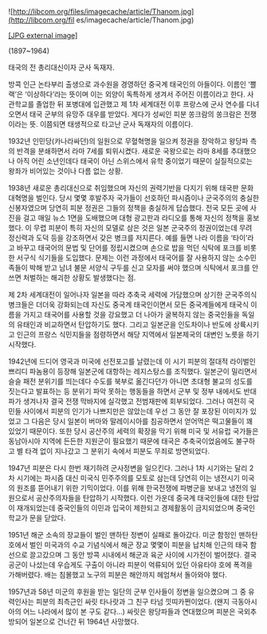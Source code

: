 ![http://libcom.org/files/imagecache/article/Thanom.jpg](http://libcom.org/fil
es/imagecache/article/Thanom.jpg)

[[JPG external image]](http://libcom.org/files/imagecache/article/Thanom.jpg)

  
(1897~1964)

태국의 전 총리대신이자 군사 독재자.

방콕 인근 논타부리 출생으로 과수원을 경영하던 중국계 태국인의 아들이다. 이름인 ‘쁠랙’은 ‘이상하다’라는 뜻이며 이는 외양이 독특하게
생겨서 주어진 이름이라고 한다. 사관학교를 졸업한 뒤 포병대에 입관했고 제 1차 세계대전 이후 프랑스에 군사 연수를 다녀오면서 태국 군부의
유망주 대우를 받았다. 게다가 성씨인 피분 쏭크람의 쏭크람은 전쟁이라는 뜻. 이쯤되면 태생적으로 타고난 군사 독재자의 이름이다.

1932년 인민당(카나라싸던)의 일원으로 무혈혁명을 일으켜 정권을 장악하고 왕당파 측의 반격을 분쇄하면서 라마 7세를 퇴위시켰다. 새로운
국왕으로는 라마 8세를 추대했으나 아직 어린 소년인데다 태국이 아닌 스위스에서 유학 중이었기 때문이 실질적으로는 왕좌가 비어있는 것이나 다름
없는 상황.

1938년 새로운 총리대신으로 취임했으며 자신의 권력기반을 다지기 위해 태국판 문화대혁명을 벌인다. 당시 몇몇 후발주자 국가들이 선호하던
파시즘이나 군국주의의 충실한 신봉자였으며 당연히 피분 정권은 그들의 정책을 충실하게 답습했다. 전국 모든 곳에 사진을 걸고 매일 뉴스 1면을
도배했으며 대형 광고판과 라디오를 통해 자신의 정책을 홍보했다. 이 무렵 피분이 특히 자신의 모델로 삼은 것은 일본 군국주의 정권이었는데
무려 정신력과 도덕 등을 강조하면서 갖은 병크를 저지른다. 예를 들면 나라 이름을 ‘타이’라고 바꾸고 태국어의 문법 및 단어를 정립시켰으며
손으로 밥을 먹던 식탁에 포크를 비롯한 서구식 식기들을 도입했다. 문제는 이런 과정에서 태국어를 잘 사용하지 않는 소수민족들이 박해 받고
남녀 불문 서양식 구두를 신고 모자를 써야 했으며 식탁에서 포크를 안 쓰면 처벌하는 해괴한 상황도 발생했다는 점.

제 2차 세계대전이 일어나자 일본을 따라 추축국 세력에 가담했으며 상기한 군국주의식 병크들은 더더욱 강화되는데 자신도 중국계 태국인이면서
모든 중국계들에게 태국식 이름을 가지고 태국어를 사용할 것을 강요했고 더 나아가 굴복하지 않는 중국인들을 독일의 유태인과 비교하면서
탄압하기도 했다. 그리고 일본군을 인도차이나 반도에 상륙시키고 인근의 프랑스 식민지들을 점령하면서 해당 지역에서 일본제국의 대변인 노릇을
하기 시작했다.

1942년에 드디어 영국과 미국에 선전포고를 날렸는데 이 시기 피분의 절대적 라이벌인 쁘리디 파놈용이 등장해 일본군에 대항하는 레지스탕스를
조직했다. 일본군이 밀리면서 슬슬 패전 분위기를 띄는데다 수도를 북부로 옮긴다던가 아니면 초대형 불교의 성도를 짓는다고 발표하는 등 분위기
파악 못하는 행동들을 하면서 군부 및 정부 내에서도 반대파가 생겨나자 결국 전쟁 막바지에 실각했고 전범재판에 회부되었다. 그러나 여전히
국민들 사이에서 피분의 인기가 나쁘지만은 않았는데 우선 그 동안 잘 포장된 이미지가 있었고 그 다음은 당시 일본이 버마와 말레이시아를
침공하면서 얻어먹은 떡고물들이 꽤 있었기 때문이다. 또한 당시 공산주의 세력의 확장을 막기 위해 미국 및 서유럽 국가들은 동남아시아 지역에
든든한 지원군이 필요했기 때문에 태국은 추축국이었음에도 불구하고 별 타격 없이 지나갔고 그 분위기 속에서 피분도 무죄로 방면되었다.

1947년 피분은 다시 한번 재기하려 군사정변을 일으킨다. 그러나 1차 시기와는 달리 2차 시기에는 파시즘 대신 미국식 민주주의를 모토로
삼는데 당연히 이는 냉전시기 미국의 원조를 뜯어내기 위한 기믹이었다. 이를 위해 한국전쟁에 파병군을 보내고 냉전의 일원으로서 공산주의자들을
탄압하기 시작했다. 이런 가운데 중국계 태국인들에 대한 탄압이 재개되었는데 중국인들의 이민과 입국이 제한되고 경제활동이 금지되었으며 중국인
학교가 문을 닫았다.

1951년 해군 소속의 장교들이 벌인 맨하탄 정변이 실패로 돌아갔다. 미군 함정인 맨하탄 호에서 벌인 미국과의 수교 기념식에서 해군 장교
몇몇이 피분을 납치해 인근의 태국 함선으로 끌고갔으며 그 동안 방콕 시내에서 해군과 육군 사이에 시가전이 벌어졌다. 결국 공군이 나섰는데
우습게도 구출이 아니라 피분이 억류되어 있던 아유타야 호에 폭격을 가해버렸다. 배는 침몰했고 노구의 피분은 해안까지 헤엄쳐서 돌아와야 했다.

1957년과 58년 미군의 후원을 받는 일단의 군부 인사들이 정변을 일으켰으며 그 중 유력인사는 피분의 최측근인 싸릿 타나랏과 그 친구 타넘
낏띠카쩐이었다. (왠지 극동아시아의 어느 나라에서 많이 본 구도 같다...) 싸릿은 왕당파들과 연대했으며 피분은 국외추방되어 일본으로 건너간
뒤 1964년 사망했다.

